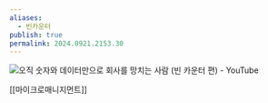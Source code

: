 ```yaml
---
aliases:
  - 빈카운터
publish: true
permalink: 2024.0921.2153.30
---
```

![오직 숫자와 데이터만으로 회사를 망치는 사람 (빈 카운터 편) - YouTube](https://www.youtube.com/watch?v=ZS0UmxEnRNk)

[[마이크로매니지먼트]]